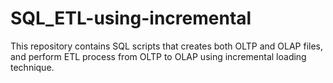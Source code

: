 # SQL_ETL-using-incremental
This repository contains SQL scripts that creates both OLTP and OLAP files, and perform ETL process from OLTP to OLAP using incremental loading technique.
